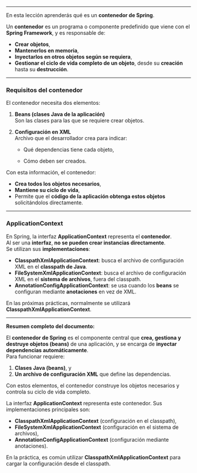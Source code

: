
---

En esta lección aprenderás qué es un **contenedor de Spring**.

Un **contenedor** es un programa o componente predefinido que viene con el **Spring Framework**, y es responsable de:

- **Crear objetos**,
- **Mantenerlos en memoria**,
- **Inyectarlos en otros objetos según se requiera**,
- **Gestionar el ciclo de vida completo de un objeto**, desde su **creación** hasta su **destrucción**.

---

### Requisitos del contenedor

El contenedor necesita dos elementos:

1. **Beans (clases Java de la aplicación)**  
    Son las clases para las que se requiere crear objetos.
    
2. **Configuración en XML**  
    Archivo que el desarrollador crea para indicar:
    
    - Qué dependencias tiene cada objeto,
        
    - Cómo deben ser creados.
        

Con esta información, el contenedor:

- **Crea todos los objetos necesarios**,
- **Mantiene su ciclo de vida**,
- Permite que el **código de la aplicación obtenga estos objetos** solicitándolos directamente.

---

### ApplicationContext

En Spring, la interfaz **ApplicationContext** representa el **contenedor**.  
Al ser una **interfaz**, **no se pueden crear instancias directamente**.  
Se utilizan sus **implementaciones**:

- **ClasspathXmlApplicationContext**: busca el archivo de configuración XML en el **classpath de Java**.
- **FileSystemXmlApplicationContext**: busca el archivo de configuración XML en el **sistema de archivos**, fuera del classpath.
- **AnnotationConfigApplicationContext**: se usa cuando los **beans** se configuran mediante **anotaciones** en vez de XML.

En las próximas prácticas, normalmente se utilizará **ClasspathXmlApplicationContext**.

---

**Resumen completo del documento:**

El **contenedor de Spring** es el componente central que **crea, gestiona y destruye objetos (beans)** de una aplicación, y se encarga de **inyectar dependencias automáticamente**.  
Para funcionar requiere:

1. **Clases Java (beans)**, y
2. **Un archivo de configuración XML** que define las dependencias.

Con estos elementos, el contenedor construye los objetos necesarios y controla su ciclo de vida completo.

La interfaz **ApplicationContext** representa este contenedor. Sus implementaciones principales son:

- **ClasspathXmlApplicationContext** (configuración en el classpath),
- **FileSystemXmlApplicationContext** (configuración en el sistema de archivos),
- **AnnotationConfigApplicationContext** (configuración mediante anotaciones).

En la práctica, es común utilizar **ClasspathXmlApplicationContext** para cargar la configuración desde el classpath.